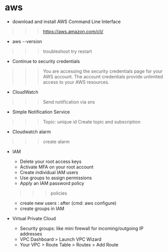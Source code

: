 # aws

+ download and install AWS Command Line Interface
>>> https://aws.amazon.com/cli/

+ aws --version
>>> troubleshoot try restart

+ Continue to security credentials
>>> You are accessing the security credentials page for your AWS account. The account credentials provide unlimited access to your AWS resources.

+ CloudWatch 
>>> Send notification via sns

+ Simple Notification Service
>>> Topic: unique id
    Create topic and subscription
    
+ Cloudwatch alarm
>>> create alarm

+ IAM
 
    - Delete your root access keys
    - Activate MFA on your root account
    - Create individual IAM users
    - Use groups to assign permissions
    - Apply an IAM password policy
 
    >>>  policies 
    - create new users : after (cmd: aws configure)
    - create groups in IAM 
    
    
 + Virtual Private Cloud
    - Security groups: like mini firewall for incoming/outgoing IP addresses
    - VPC Dashboard > Launch VPC Wizard
    - Your VPC > Route Table > Routes > Add Route
 
    
  
    
   

